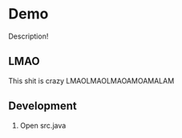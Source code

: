 # Demo

Description!

## LMAO

This shit is crazy LMAOLMAOLMAOAMOAMALAM

## Development

1. Open src.java